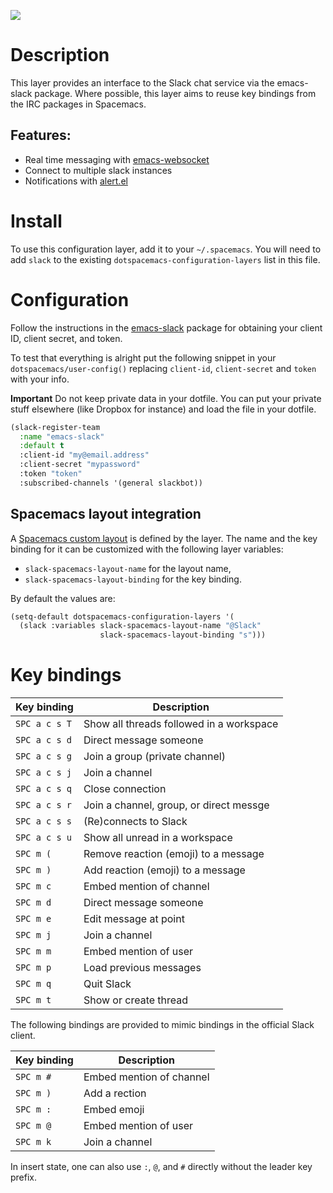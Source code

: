 ![](img/slack.png)

Description
===========

This layer provides an interface to the Slack chat service via the
emacs-slack package. Where possible, this layer aims to reuse key
bindings from the IRC packages in Spacemacs.

Features:
---------

-   Real time messaging with
    [emacs-websocket](https://github.com/ahyatt/emacs-websocket)
-   Connect to multiple slack instances
-   Notifications with [alert.el](https://github.com/jwiegley/alert)

Install
=======

To use this configuration layer, add it to your `~/.spacemacs`. You will
need to add `slack` to the existing `dotspacemacs-configuration-layers`
list in this file.

Configuration
=============

Follow the instructions in the
[emacs-slack](https://github.com/yuya373/emacs-slack/blob/master/README.md)
package for obtaining your client ID, client secret, and token.

To test that everything is alright put the following snippet in your
`dotspacemacs/user-config()` replacing `client-id`, `client-secret` and
`token` with your info.

**Important** Do not keep private data in your dotfile. You can put your
private stuff elsewhere (like Dropbox for instance) and load the file in
your dotfile.

``` commonlisp
(slack-register-team
  :name "emacs-slack"
  :default t
  :client-id "my@email.address"
  :client-secret "mypassword"
  :token "token"
  :subscribed-channels '(general slackbot))
```

Spacemacs layout integration
----------------------------

A [Spacemacs custom
layout](https://github.com/syl20bnr/spacemacs/blob/develop/doc/DOCUMENTATION.org#layouts-and-workspaces)
is defined by the layer. The name and the key binding for it can be
customized with the following layer variables:

-   `slack-spacemacs-layout-name` for the layout name,
-   `slack-spacemacs-layout-binding` for the key binding.

By default the values are:

``` commonlisp
(setq-default dotspacemacs-configuration-layers '(
  (slack :variables slack-spacemacs-layout-name "@Slack"
                    slack-spacemacs-layout-binding "s")))
```

Key bindings
============

| Key binding   | Description                              |
|---------------|------------------------------------------|
| `SPC a c s T` | Show all threads followed in a workspace |
| `SPC a c s d` | Direct message someone                   |
| `SPC a c s g` | Join a group (private channel)           |
| `SPC a c s j` | Join a channel                           |
| `SPC a c s q` | Close connection                         |
| `SPC a c s r` | Join a channel, group, or direct messge  |
| `SPC a c s s` | (Re)connects to Slack                    |
| `SPC a c s u` | Show all unread in a workspace           |
| `SPC m (`     | Remove reaction (emoji) to a message     |
| `SPC m )`     | Add reaction (emoji) to a message        |
| `SPC m c`     | Embed mention of channel                 |
| `SPC m d`     | Direct message someone                   |
| `SPC m e`     | Edit message at point                    |
| `SPC m j`     | Join a channel                           |
| `SPC m m`     | Embed mention of user                    |
| `SPC m p`     | Load previous messages                   |
| `SPC m q`     | Quit Slack                               |
| `SPC m t`     | Show or create thread                    |

The following bindings are provided to mimic bindings in the official
Slack client.

| Key binding | Description              |
|-------------|--------------------------|
| `SPC m #`   | Embed mention of channel |
| `SPC m )`   | Add a rection            |
| `SPC m :`   | Embed emoji              |
| `SPC m @`   | Embed mention of user    |
| `SPC m k`   | Join a channel           |

In insert state, one can also use `:`, `@`, and `#` directly without the
leader key prefix.
